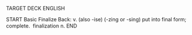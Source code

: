 TARGET DECK
ENGLISH

START
Basic
Finalize
Back: v. (also -ise) (-zing or -sing) put into final form; complete.  finalization n.
END
